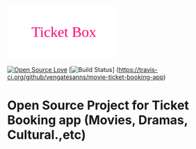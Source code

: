 <img src="/images/Logo.jpg" style="width: 50%" alt="ticket box logo" />
 
[![Open Source Love](https://badges.frapsoft.com/os/v1/open-source.svg?v=103)](https://github.com/ellerbrock/open-source-badges/)
[![Build Status](https://api.travis-ci.org/vengatesanns/movie-ticket-booking-app.svg?branch=master)] (https://travis-ci.org/github/vengatesanns/movie-ticket-booking-app)


# Open Source Project for Ticket Booking app (Movies, Dramas, Cultural.,etc)  

